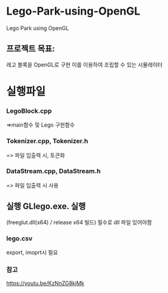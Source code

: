# Lego-Park-using-OpenGL
Lego Park using OpenGL

## 프로젝트 목표:
레고 블록을 OpenGL로 구현
이를 이용하여 조립할 수 있는 시뮬레이터




# 실행파일
### LegoBlock.cpp
=>main함수 및 Lego 구현함수

### Tokenizer.cpp, Tokenizer.h
=> 파일 입출력 시, 토큰화

### DataStream.cpp, DataStream.h
=> 파일 입출력 시 사용




## 실행 GLlego.exe. 실행
(freeglut.dll(x64) / release x64 빌드) 
필수로 dll 파일 있어야함

### lego.csv
export, imoprt시 필요


### 참고
https://youtu.be/KzNnZG8kjMk

